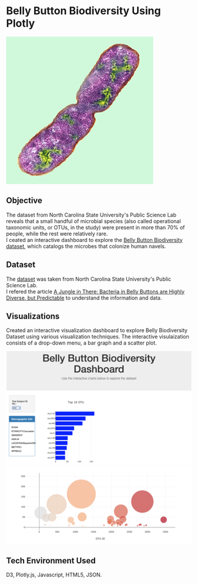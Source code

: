 # Belly Button Biodiversity Using Plotly

<img src = "https://github.com/DSB011/Belly_Button_Biodiversity/blob/master/Images/bacteria.jpg">

## Objective

The dataset from North Carolina State University's Public Science Lab reveals that a small handful of microbial species (also called operational taxonomic units, or OTUs, in the study) 
were present in more than 70% of people, while the rest were relatively rare.<br>
I ceated an interactive dashboard to explore the [Belly Button Biodiversity dataset](http://robdunnlab.com/projects/belly-button-biodiversity/results-and-data/), which catalogs the microbes that colonize human navels.

## Dataset

The [dataset](http://robdunnlab.com/projects/belly-button-biodiversity/results-and-data/) was taken from North Carolina State University's Public Science Lab. <br>
I refered the article [A Jungle in There: Bacteria in Belly Buttons are Highly Diverse, but Predictable](https://journals.plos.org/plosone/article?id=10.1371/journal.pone.0047712) to understand the information and data. 

## Visualizations

Created an interactive visualization dashboard to explore Belly Biodiversity Dataset using various visualization techniques. The interactive visulaization consists
of a drop-down menu, a bar graph and a scatter plot.

<img src = "https://github.com/DSB011/Belly_Button_Biodiversity/blob/master/Images/Belly_Biodiversity.png">

<img src = "https://github.com/DSB011/Belly_Button_Biodiversity/blob/master/Images/Belly_Biodiversity_scatter.png">


## Tech Environment Used

D3, Plotly.js, Javascript, HTML5, JSON.






